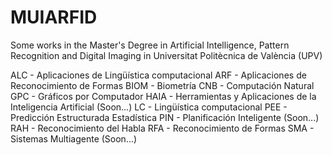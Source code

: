 # MUIARFID
Some works in the Master's Degree in Artificial Intelligence, Pattern Recognition and Digital Imaging in Universitat Politècnica de València (UPV)

ALC - Aplicaciones de Lingüística computacional
ARF - Aplicaciones de Reconocimiento de Formas
BIOM - Biometría
CNB - Computación Natural
GPC - Gráficos por Computador
HAIA - Herramientas y Aplicaciones de la Inteligencia Artificial (Soon...)
LC - Lingüística computacional
PEE - Predicción Estructurada Estadística
PIN - Planificación Inteligente (Soon...)
RAH - Reconocimiento del Habla
RFA - Reconocimiento de Formas
SMA - Sistemas Multiagente (Soon...)


